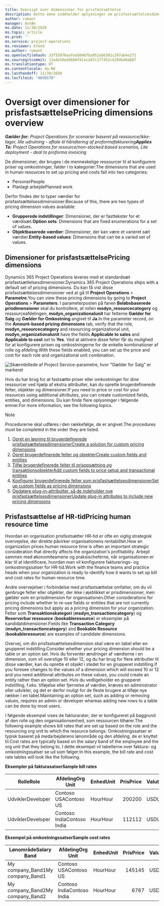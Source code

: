 ```yaml
---
title: Oversigt over dimensioner for prisfastsættelse
description: Dette emne indeholder oplysninger om prisfastsættelsesdimensioner i Dynamics 365 Project Operations.
author: rumant
manager: AnnBe
ms.date: 11/30/2020
ms.topic: article
ms.prod: ''
ms.service: project-operations
ms.reviewer: kfend
ms.author: rumant
ms.openlocfilehash: 33f55976eafedd046fba952ab6381c297ab4e271
ms.sourcegitcommit: 13a4e58eddbb0f81aca07c1ff452c420dbd8a68f
ms.translationtype: HT
ms.contentlocale: da-DK
ms.lasthandoff: 11/30/2020
ms.locfileid: "4650178"
---
```

# <a name="pricing-dimensions-overview"></a><span data-ttu-id="e215c-103">Oversigt over dimensioner for prisfastsættelse</span><span class="sxs-lookup"><span data-stu-id="e215c-103">Pricing dimensions overview</span></span>

<span data-ttu-id="e215c-104">_**Gælder for:** Project Operations for scenarier baseret på ressource/ikke-lager, lille udrulning - aftale til håndtering af proformafakturering_</span><span class="sxs-lookup"><span data-stu-id="e215c-104">_**Applies To:** Project Operations for resource/non-stocked based scenarios, Lite deployment - deal to proforma invoicing_</span></span>

<span data-ttu-id="e215c-105">De dimensioner, der bruges i de menneskelige ressourcer til at konfigurere priser og omkostninger, falder i to kategorier:</span><span class="sxs-lookup"><span data-stu-id="e215c-105">The dimensions that are used in human resources to set up pricing and costs fall into two categories:</span></span>

- <span data-ttu-id="e215c-106">Personer</span><span class="sxs-lookup"><span data-stu-id="e215c-106">People</span></span>
- <span data-ttu-id="e215c-107">Planlagt arbejde</span><span class="sxs-lookup"><span data-stu-id="e215c-107">Planned work</span></span>

<span data-ttu-id="e215c-108">Derfor findes der to typer værdier for prisfastsættelsesdimensioner:</span><span class="sxs-lookup"><span data-stu-id="e215c-108">Because of this, there are two types of pricing dimension values available:</span></span>

- <span data-ttu-id="e215c-109">**Grupperede indstillinger**: Dimensioner, der er fasttekster for et værdisæt.</span><span class="sxs-lookup"><span data-stu-id="e215c-109">**Option sets**: Dimensions that are fixed enumerations for a set of values.</span></span>
- <span data-ttu-id="e215c-110">**Objektbaserede værdier**: Dimensioner, der kan være et varieret sæt værdier.</span><span class="sxs-lookup"><span data-stu-id="e215c-110">**Entity-based values**: Dimensions that can be a varied set of values.</span></span>

## <a name="pricing-dimensions"></a><span data-ttu-id="e215c-111">Dimensioner for prisfastsættelse</span><span class="sxs-lookup"><span data-stu-id="e215c-111">Pricing dimensions</span></span>

<span data-ttu-id="e215c-112">Dynamics 365 Project Operations leveres med et standardsæt prisfastsættelsesdimensioner.</span><span class="sxs-lookup"><span data-stu-id="e215c-112">Dynamics 365 Project Operations ships with a default set of pricing dimensions.</span></span> <span data-ttu-id="e215c-113">Du kan få vist disse prisfastsættelsesdimensioner ved at gå til **Project Operations** > **Parametre**.</span><span class="sxs-lookup"><span data-stu-id="e215c-113">You can view these pricing dimensions by going to **Project Operations** > **Parameters**.</span></span> <span data-ttu-id="e215c-114">I parameterposten på fanen **Beløbsbaserede prisdimensioner** skal du kontrollere, at rollen **msdyn_resourcecategory** og ressourceafdelingen, **msdyn_organizationalunit** har felterne **Gælder for Salg** og **Gælder for Omkostning** angivet til **Ja**.</span><span class="sxs-lookup"><span data-stu-id="e215c-114">In the parameter record, on the **Amount-based pricing dimensions** tab, verify that the role, **msdyn_resourcecategory** and resourcing organizational unit, **msdyn_organizationalunit** have the fields **Applicable to sales** and **Applicable to cost** set to **Yes**.</span></span> <span data-ttu-id="e215c-115">Ved at aktivere disse felter får du mulighed for at konfigurere prisen og omkostningerne for de enkelte kombinationer af rolle og afdeling.</span><span class="sxs-lookup"><span data-stu-id="e215c-115">With these fields enabled, you can set up the price and cost for each role and organizational unit combination.</span></span>

![Skærmbillede af Project Service-parametre, hvor "Gælder for Salg" er markeret](media/PS-OOB-parameters.png)

<span data-ttu-id="e215c-117">Hvis du har brug for at fastsætte priser eller omkostninger for dine ressourcer ved hjælp af ekstra attributter, kan du oprette brugerdefinerede felter, objekter og dimensioner.</span><span class="sxs-lookup"><span data-stu-id="e215c-117">If you need to price or cost for your resources using additional attributes, you can create customized fields, entities, and dimensions.</span></span> <span data-ttu-id="e215c-118">Du kan finde flere oplysninger i følgende emner.</span><span class="sxs-lookup"><span data-stu-id="e215c-118">For more information, see the following topics.</span></span> 
  
  > [!NOTE]
  > <span data-ttu-id="e215c-119">Procedurerne skal udføres i den rækkefølge, de er angivet.</span><span class="sxs-lookup"><span data-stu-id="e215c-119">The procedures must be completed in the order they are listed.</span></span>

1. [<span data-ttu-id="e215c-120">Opret en løsning til brugerdefinerede prisfastsættelsesdimensioner</span><span class="sxs-lookup"><span data-stu-id="e215c-120">Create a solution for custom pricing dimensions</span></span>](../sales/create-solution-custompd.md)
2. [<span data-ttu-id="e215c-121">Opret brugerdefinerede felter og objekter</span><span class="sxs-lookup"><span data-stu-id="e215c-121">Create custom fields and entities</span></span>](create-custom-fields-entities-pricing-dimensions.md)
3. [<span data-ttu-id="e215c-122">Tilføj brugerdefinerede felter til prisopsætning og transaktionsobjekter</span><span class="sxs-lookup"><span data-stu-id="e215c-122">Add custom fields to price setup and transactional entities</span></span>](add-custom-fields-price-setup-transactional-entities.md)
4. [<span data-ttu-id="e215c-123">Konfigurer brugerdefinerede felter som prisfastsættelsesdimensioner</span><span class="sxs-lookup"><span data-stu-id="e215c-123">Set up custom fields as pricing dimensions</span></span>](set-up-custom-fields-pricing-dimensions.md)
5. [<span data-ttu-id="e215c-124">Opdatere plug-in-attributter, så de indeholder nye prisfastsættelsesdimensioner</span><span class="sxs-lookup"><span data-stu-id="e215c-124">Update plug-in attributes to include new pricing dimensions</span></span>](update-plugin-attributes-pd.md)


## <a name="pricing-human-resource-time"></a><span data-ttu-id="e215c-125">Prisfastsættelse af HR-tid</span><span class="sxs-lookup"><span data-stu-id="e215c-125">Pricing human resource time</span></span>
<span data-ttu-id="e215c-126">Hvordan en organisation prisfastsætter HR-tid er ofte en vigtig strategisk overvejelse, der direkte påvirker organisationens rentabilitet.</span><span class="sxs-lookup"><span data-stu-id="e215c-126">How an organization prices human resource time is often an important strategic consideration that directly affects the organization's profitability.</span></span> <span data-ttu-id="e215c-127">Arbejd sammen med økonomiteamene og praksischeferne, når organisationen er klar til at identificere, hvordan man vil konfigurere fakturerings- og omkostningssatser for HR-tid.</span><span class="sxs-lookup"><span data-stu-id="e215c-127">Work with the finance teams and practice heads when your organization is ready to identify how it wants to set up bill and cost rates for human resource time.</span></span>

<span data-ttu-id="e215c-128">Andre overvejelser i forbindelse med prisfastsættelse omfatter, om du vil genbruge felter eller objekter, der ikke i øjeblikket er prisdimensioner, men gælder som en prisdimension for organisationen.</span><span class="sxs-lookup"><span data-stu-id="e215c-128">Other considerations for pricing include whether to re-use fields or entities that are not currently pricing dimensions but apply as a pricing dimension for your organization.</span></span> <span data-ttu-id="e215c-129">Felter som **Transaktionskategori** (**msdyn_transactioncategory**) og **Reserverbar ressource** (**bookableresource**) er eksempler på kandidatdimensioner.</span><span class="sxs-lookup"><span data-stu-id="e215c-129">Fields like **Transaction Category** (**msdyn_transactioncategory**) and **Bookable Resource** (**bookableresource**) are examples of candidate dimensions.</span></span> 

<span data-ttu-id="e215c-130">Overvej, om din prisfastsættelsesdimension skal være en tabel eller en grupperet indstilling.</span><span class="sxs-lookup"><span data-stu-id="e215c-130">Consider whether your pricing dimension should be a table or an option set.</span></span> <span data-ttu-id="e215c-131">Hvis du forventer ændringer af værdierne i en dimension, som vil overstige 10 eller 12, og du har brug for flere attributter til disse værdier, kan du oprette et objekt i stedet for en grupperet indstilling.</span><span class="sxs-lookup"><span data-stu-id="e215c-131">If you foresee changes to the values of a dimension which will exceed 10 or 12 and you need additional attributes on these values, you could create an entity rather than an option set.</span></span> <span data-ttu-id="e215c-132">Hvis du vedligeholder en grupperet indstilling, f.eks. tilføjelse eller fjernelse af værdier, kræves en administrator eller udvikler, og det er derfor muligt for de fleste brugere at tilføje nye rækker i en tabel.</span><span class="sxs-lookup"><span data-stu-id="e215c-132">Maintaining an option set, such as adding or removing values, requires an admin or developer whereas adding new rows to a table can be done by most users.</span></span>

<span data-ttu-id="e215c-133">I følgende eksempel vises de fakturarater, der er konfigureret på baggrund af den rolle og den organisationsenhed, som ressourcen tilhører.</span><span class="sxs-lookup"><span data-stu-id="e215c-133">The following example shows bill rates that are set up based on the role and the resourcing org unit to which the resource belongs.</span></span> <span data-ttu-id="e215c-134">Omkostningssatser er typisk baseret på medarbejderens lønområde og den afdeling, de er knyttet til.</span><span class="sxs-lookup"><span data-stu-id="e215c-134">Cost rates are typically based on the salary band of the employee and the org unit that they belong to.</span></span> <span data-ttu-id="e215c-135">I dette eksempel vil tabellerne over faktura- og omkostningssatser se ud som følger:</span><span class="sxs-lookup"><span data-stu-id="e215c-135">In this example, the bill rate and cost rate tables will look like the following.</span></span>

<span data-ttu-id="e215c-136">**Eksempler på fakturasatser**</span><span class="sxs-lookup"><span data-stu-id="e215c-136">**Sample bill rates**</span></span>

| <span data-ttu-id="e215c-137">Rolle</span><span class="sxs-lookup"><span data-stu-id="e215c-137">Role</span></span>        | <span data-ttu-id="e215c-138">Afdeling</span><span class="sxs-lookup"><span data-stu-id="e215c-138">Org Unit</span></span>    |<span data-ttu-id="e215c-139">Enhed</span><span class="sxs-lookup"><span data-stu-id="e215c-139">Unit</span></span>      |<span data-ttu-id="e215c-140">Pris</span><span class="sxs-lookup"><span data-stu-id="e215c-140">Price</span></span>      |<span data-ttu-id="e215c-141">Valuta</span><span class="sxs-lookup"><span data-stu-id="e215c-141">Currency</span></span>  |
| ------------|-------------|----------|----------:|----------|
| <span data-ttu-id="e215c-142">Udvikler</span><span class="sxs-lookup"><span data-stu-id="e215c-142">Developer</span></span>   | <span data-ttu-id="e215c-143">Contoso USA</span><span class="sxs-lookup"><span data-stu-id="e215c-143">Contoso US</span></span>  |<span data-ttu-id="e215c-144">Hour</span><span class="sxs-lookup"><span data-stu-id="e215c-144">Hour</span></span> | <span data-ttu-id="e215c-145">200</span><span class="sxs-lookup"><span data-stu-id="e215c-145">200</span></span>|<span data-ttu-id="e215c-146">USD</span><span class="sxs-lookup"><span data-stu-id="e215c-146">USD</span></span>     |
| <span data-ttu-id="e215c-147">Udvikler</span><span class="sxs-lookup"><span data-stu-id="e215c-147">Developer</span></span>   | <span data-ttu-id="e215c-148">Contoso India</span><span class="sxs-lookup"><span data-stu-id="e215c-148">Contoso India</span></span> |<span data-ttu-id="e215c-149">Hour</span><span class="sxs-lookup"><span data-stu-id="e215c-149">Hour</span></span>|   <span data-ttu-id="e215c-150">112</span><span class="sxs-lookup"><span data-stu-id="e215c-150">112</span></span>|<span data-ttu-id="e215c-151">USD</span><span class="sxs-lookup"><span data-stu-id="e215c-151">USD</span></span>     |


<span data-ttu-id="e215c-152">**Eksempel på omkostningssatser**</span><span class="sxs-lookup"><span data-stu-id="e215c-152">**Sample cost rates**</span></span>

| <span data-ttu-id="e215c-153">Lønområde</span><span class="sxs-lookup"><span data-stu-id="e215c-153">Salary Band</span></span>     | <span data-ttu-id="e215c-154">Afdeling</span><span class="sxs-lookup"><span data-stu-id="e215c-154">Org Unit</span></span>    |<span data-ttu-id="e215c-155">Enhed</span><span class="sxs-lookup"><span data-stu-id="e215c-155">Unit</span></span>      |<span data-ttu-id="e215c-156">Pris</span><span class="sxs-lookup"><span data-stu-id="e215c-156">Price</span></span>      |<span data-ttu-id="e215c-157">Valuta</span><span class="sxs-lookup"><span data-stu-id="e215c-157">Currency</span></span>  |
| ----------------|-------------|----------|----------:|----------|
| <span data-ttu-id="e215c-158">My company_Band1</span><span class="sxs-lookup"><span data-stu-id="e215c-158">My company_Band1</span></span> | <span data-ttu-id="e215c-159">Contoso USA</span><span class="sxs-lookup"><span data-stu-id="e215c-159">Contoso US</span></span>  |<span data-ttu-id="e215c-160">Hour</span><span class="sxs-lookup"><span data-stu-id="e215c-160">Hour</span></span> | <span data-ttu-id="e215c-161">145</span><span class="sxs-lookup"><span data-stu-id="e215c-161">145</span></span>|<span data-ttu-id="e215c-162">USD</span><span class="sxs-lookup"><span data-stu-id="e215c-162">USD</span></span>     |
| <span data-ttu-id="e215c-163">My company_Band2</span><span class="sxs-lookup"><span data-stu-id="e215c-163">My company_Band2</span></span> | <span data-ttu-id="e215c-164">Contoso India</span><span class="sxs-lookup"><span data-stu-id="e215c-164">Contoso India</span></span> |<span data-ttu-id="e215c-165">Hour</span><span class="sxs-lookup"><span data-stu-id="e215c-165">Hour</span></span>|   <span data-ttu-id="e215c-166">67</span><span class="sxs-lookup"><span data-stu-id="e215c-166">67</span></span>|<span data-ttu-id="e215c-167">USD</span><span class="sxs-lookup"><span data-stu-id="e215c-167">USD</span></span>     |
